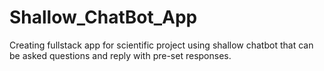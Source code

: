 # Shallow_ChatBot_App
Creating fullstack app for scientific project using shallow chatbot that can be asked questions and reply with pre-set responses.
